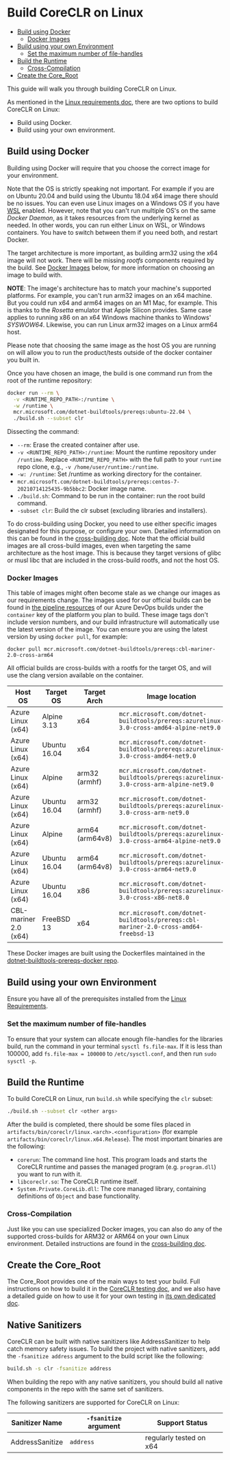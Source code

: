 # Build CoreCLR on Linux

* [Build using Docker](#build-using-docker)
  * [Docker Images](#docker-images)
* [Build using your own Environment](#build-using-your-own-environment)
  * [Set the maximum number of file-handles](#set-the-maximum-number-of-file-handles)
* [Build the Runtime](#build-the-runtime)
  * [Cross-Compilation](#cross-compilation)
* [Create the Core_Root](#create-the-core_root)

This guide will walk you through building CoreCLR on Linux.

As mentioned in the [Linux requirements doc](/docs/workflow/requirements/linux-requirements.md), there are two options to build CoreCLR on Linux:

* Build using Docker.
* Build using your own environment.

## Build using Docker

Building using Docker will require that you choose the correct image for your environment.

Note that the OS is strictly speaking not important. For example if you are on Ubuntu 20.04 and build using the Ubuntu 18.04 x64 image there should be no issues. You can even use Linux images on a Windows OS if you have [WSL](https://docs.microsoft.com/windows/wsl/about) enabled. However, note that you can't run multiple OS's on the same _Docker Daemon_, as it takes resources from the underlying kernel as needed. In other words, you can run either Linux on WSL, or Windows containers. You have to switch between them if you need both, and restart Docker.

The target architecture is more important, as building arm32 using the x64 image will not work. There will be missing _rootfs_ components required by the build. See [Docker Images](#docker-images) below, for more information on choosing an image to build with.

**NOTE**: The image's architecture has to match your machine's supported platforms. For example, you can't run arm32 images on an x64 machine. But you could run x64 and arm64 images on an M1 Mac, for example. This is thanks to the _Rosetta_ emulator that Apple Silicon provides. Same case applies to running x86 on an x64 Windows machine thanks to Windows' _SYSWOW64_. Likewise, you can run Linux arm32 images on a Linux arm64 host.

Please note that choosing the same image as the host OS you are running on will allow you to run the product/tests outside of the docker container you built in.

Once you have chosen an image, the build is one command run from the root of the runtime repository:

```bash
docker run --rm \
  -v <RUNTIME_REPO_PATH>:/runtime \
  -w /runtime \
  mcr.microsoft.com/dotnet-buildtools/prereqs:ubuntu-22.04 \
  ./build.sh --subset clr
```

Dissecting the command:

* `--rm`: Erase the created container after use.
* `-v <RUNTIME_REPO_PATH>:/runtime`: Mount the runtime repository under `/runtime`. Replace `<RUNTIME_REPO_PATH>` with the full path to your `runtime` repo clone, e.g., `-v /home/user/runtime:/runtime`.
* `-w: /runtime`: Set /runtime as working directory for the container.
* `mcr.microsoft.com/dotnet-buildtools/prereqs:centos-7-20210714125435-9b5bbc2`: Docker image name.
* `./build.sh`: Command to be run in the container: run the root build command.
* `-subset clr`: Build the clr subset (excluding libraries and installers).

To do cross-building using Docker, you need to use either specific images designated for this purpose, or configure your own. Detailed information on this can be found in the [cross-building doc](/docs/workflow/building/coreclr/cross-building.md#cross-building-using-docker). Note that the official build images are all cross-build images, even when targeting the same architecture as the host image. This is because they target versions of glibc or musl libc that are included in the cross-build rootfs, and not the host OS.

### Docker Images

This table of images might often become stale as we change our images as our requirements change. The images used for our official builds can be found in [the pipeline resources](/eng/pipelines/common/templates/pipeline-with-resources.yml) of our Azure DevOps builds under the `container` key of the platform you plan to build. These image tags don't include version numbers, and our build infrastructure will automatically use the latest version of the image. You can ensure you are using the latest version by using `docker pull`, for example:

```
docker pull mcr.microsoft.com/dotnet-buildtools/prereqs:cbl-mariner-2.0-cross-arm64
```

All official builds are cross-builds with a rootfs for the target OS, and will use the clang version available on the container.

| Host OS               | Target OS    | Target Arch     | Image location                                                                   | crossrootfs location |
| --------------------- | ------------ | --------------- | -------------------------------------------------------------------------------------- | -------------------- |
| Azure Linux (x64)     | Alpine 3.13  | x64             | `mcr.microsoft.com/dotnet-buildtools/prereqs:azurelinux-3.0-cross-amd64-alpine-net9.0` | `/crossrootfs/x64`   |
| Azure Linux (x64)     | Ubuntu 16.04 | x64             | `mcr.microsoft.com/dotnet-buildtools/prereqs:azurelinux-3.0-cross-amd64-net9.0`        | `/crossrootfs/x64`   |
| Azure Linux (x64)     | Alpine       | arm32 (armhf)   | `mcr.microsoft.com/dotnet-buildtools/prereqs:azurelinux-3.0-cross-arm-alpine-net9.0`   | `/crossrootfs/arm`   |
| Azure Linux (x64)     | Ubuntu 16.04 | arm32 (armhf)   | `mcr.microsoft.com/dotnet-buildtools/prereqs:azurelinux-3.0-cross-arm-net9.0`          | `/crossrootfs/arm`   |
| Azure Linux (x64)     | Alpine       | arm64 (arm64v8) | `mcr.microsoft.com/dotnet-buildtools/prereqs:azurelinux-3.0-cross-arm64-alpine-net9.0` | `/crossrootfs/arm64` |
| Azure Linux (x64)     | Ubuntu 16.04 | arm64 (arm64v8) | `mcr.microsoft.com/dotnet-buildtools/prereqs:azurelinux-3.0-cross-arm64-net9.0`        | `/crossrootfs/arm64` |
| Azure Linux (x64)     | Ubuntu 16.04 | x86             | `mcr.microsoft.com/dotnet-buildtools/prereqs:azurelinux-3.0-cross-x86-net8.0`          | `/crossrootfs/x86` |
| CBL-mariner 2.0 (x64)    | FreeBSD 13     | x64             | `mcr.microsoft.com/dotnet-buildtools/prereqs:cbl-mariner-2.0-cross-amd64-freebsd-13`            | `/crossrootfs/x64`   |

These Docker images are built using the Dockerfiles maintained in the [dotnet-buildtools-prereqs-docker repo](https://github.com/dotnet/dotnet-buildtools-prereqs-docker).

## Build using your own Environment

Ensure you have all of the prerequisites installed from the [Linux Requirements](/docs/workflow/requirements/linux-requirements.md).

### Set the maximum number of file-handles

To ensure that your system can allocate enough file-handles for the libraries build, run the command in your terminal `sysctl fs.file-max`. If it is less than 100000, add `fs.file-max = 100000` to `/etc/sysctl.conf`, and then run `sudo sysctl -p`.

## Build the Runtime

To build CoreCLR on Linux, run `build.sh` while specifying the `clr` subset:

```bash
./build.sh --subset clr <other args>
```

After the build is completed, there should be some files placed in `artifacts/bin/coreclr/linux.<arch>.<configuration>` (for example `artifacts/bin/coreclr/linux.x64.Release`). The most important binaries are the following:

* `corerun`: The command line host.  This program loads and starts the CoreCLR runtime and passes the managed program (e.g. `program.dll`) you want to run with it.
* `libcoreclr.so`: The CoreCLR runtime itself.
* `System.Private.CoreLib.dll`: The core managed library, containing definitions of `Object` and base functionality.

### Cross-Compilation

Just like you can use specialized Docker images, you can also do any of the supported cross-builds for ARM32 or ARM64 on your own Linux environment. Detailed instructions are found in the [cross-building doc](/docs/workflow/building/coreclr/cross-building.md#linux-cross-building).

## Create the Core_Root

The Core_Root provides one of the main ways to test your build. Full instructions on how to build it in the [CoreCLR testing doc](/docs/workflow/testing/coreclr/testing.md), and we also have a detailed guide on how to use it for your own testing in [its own dedicated doc](/docs/workflow/testing/using-corerun-and-coreroot.md).

## Native Sanitizers

CoreCLR can be built with native sanitizers like AddressSanitizer to help catch memory safety issues. To build the project with native sanitizers, add the `-fsanitize address` argument to the build script like the following:

```bash
build.sh -s clr -fsanitize address
```

When building the repo with any native sanitizers, you should build all native components in the repo with the same set of sanitizers.

The following sanitizers are supported for CoreCLR on Linux:

| Sanitizer Name  | `-fsanitize` argument | Support Status |
|-----------------|-----------------------|----------------|
| AddressSanitize | `address` | regularly tested on x64 |
